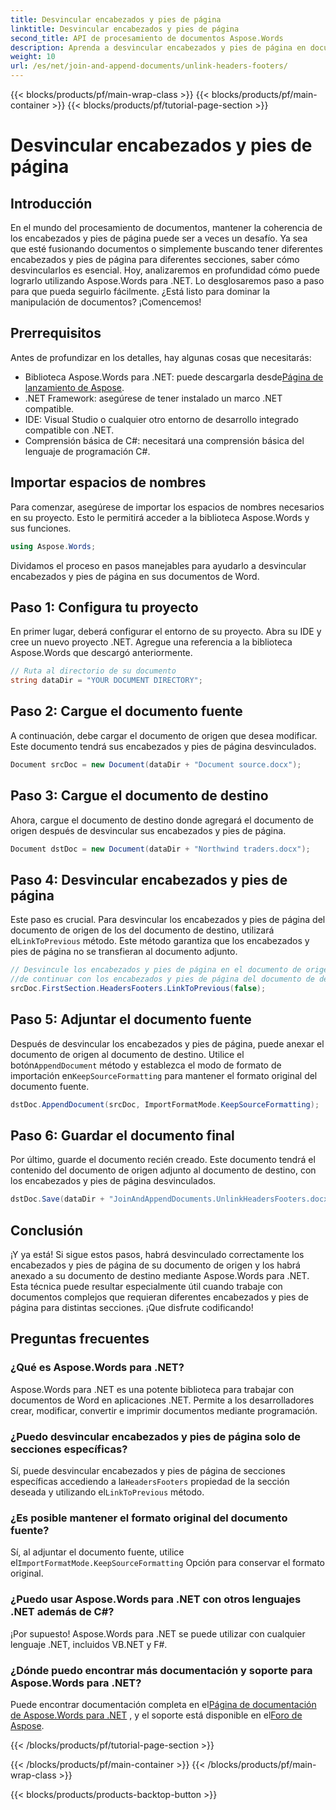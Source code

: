 ```yaml
---
title: Desvincular encabezados y pies de página
linktitle: Desvincular encabezados y pies de página
second_title: API de procesamiento de documentos Aspose.Words
description: Aprenda a desvincular encabezados y pies de página en documentos de Word con Aspose.Words para .NET. Siga nuestra guía detallada paso a paso para dominar la manipulación de documentos.
weight: 10
url: /es/net/join-and-append-documents/unlink-headers-footers/
---
```


{{< blocks/products/pf/main-wrap-class >}}
{{< blocks/products/pf/main-container >}}
{{< blocks/products/pf/tutorial-page-section >}}

# Desvincular encabezados y pies de página

## Introducción

En el mundo del procesamiento de documentos, mantener la coherencia de los encabezados y pies de página puede ser a veces un desafío. Ya sea que esté fusionando documentos o simplemente buscando tener diferentes encabezados y pies de página para diferentes secciones, saber cómo desvincularlos es esencial. Hoy, analizaremos en profundidad cómo puede lograrlo utilizando Aspose.Words para .NET. Lo desglosaremos paso a paso para que pueda seguirlo fácilmente. ¿Está listo para dominar la manipulación de documentos? ¡Comencemos!

## Prerrequisitos

Antes de profundizar en los detalles, hay algunas cosas que necesitarás:

-  Biblioteca Aspose.Words para .NET: puede descargarla desde[Página de lanzamiento de Aspose](https://releases.aspose.com/words/net/).
- .NET Framework: asegúrese de tener instalado un marco .NET compatible.
- IDE: Visual Studio o cualquier otro entorno de desarrollo integrado compatible con .NET.
- Comprensión básica de C#: necesitará una comprensión básica del lenguaje de programación C#.

## Importar espacios de nombres

Para comenzar, asegúrese de importar los espacios de nombres necesarios en su proyecto. Esto le permitirá acceder a la biblioteca Aspose.Words y sus funciones.

```csharp
using Aspose.Words;
```

Dividamos el proceso en pasos manejables para ayudarlo a desvincular encabezados y pies de página en sus documentos de Word.

## Paso 1: Configura tu proyecto

En primer lugar, deberá configurar el entorno de su proyecto. Abra su IDE y cree un nuevo proyecto .NET. Agregue una referencia a la biblioteca Aspose.Words que descargó anteriormente.

```csharp
// Ruta al directorio de su documento
string dataDir = "YOUR DOCUMENT DIRECTORY";
```

## Paso 2: Cargue el documento fuente

A continuación, debe cargar el documento de origen que desea modificar. Este documento tendrá sus encabezados y pies de página desvinculados.

```csharp
Document srcDoc = new Document(dataDir + "Document source.docx");
```

## Paso 3: Cargue el documento de destino

Ahora, cargue el documento de destino donde agregará el documento de origen después de desvincular sus encabezados y pies de página.

```csharp
Document dstDoc = new Document(dataDir + "Northwind traders.docx");
```

## Paso 4: Desvincular encabezados y pies de página

 Este paso es crucial. Para desvincular los encabezados y pies de página del documento de origen de los del documento de destino, utilizará el`LinkToPrevious` método. Este método garantiza que los encabezados y pies de página no se transfieran al documento adjunto.

```csharp
// Desvincule los encabezados y pies de página en el documento de origen para detener esto
//de continuar con los encabezados y pies de página del documento de destino.
srcDoc.FirstSection.HeadersFooters.LinkToPrevious(false);
```

## Paso 5: Adjuntar el documento fuente

 Después de desvincular los encabezados y pies de página, puede anexar el documento de origen al documento de destino. Utilice el botón`AppendDocument` método y establezca el modo de formato de importación en`KeepSourceFormatting` para mantener el formato original del documento fuente.

```csharp
dstDoc.AppendDocument(srcDoc, ImportFormatMode.KeepSourceFormatting);
```

## Paso 6: Guardar el documento final

Por último, guarde el documento recién creado. Este documento tendrá el contenido del documento de origen adjunto al documento de destino, con los encabezados y pies de página desvinculados.

```csharp
dstDoc.Save(dataDir + "JoinAndAppendDocuments.UnlinkHeadersFooters.docx");
```

## Conclusión

¡Y ya está! Si sigue estos pasos, habrá desvinculado correctamente los encabezados y pies de página de su documento de origen y los habrá anexado a su documento de destino mediante Aspose.Words para .NET. Esta técnica puede resultar especialmente útil cuando trabaje con documentos complejos que requieran diferentes encabezados y pies de página para distintas secciones. ¡Que disfrute codificando!

## Preguntas frecuentes

### ¿Qué es Aspose.Words para .NET?  
Aspose.Words para .NET es una potente biblioteca para trabajar con documentos de Word en aplicaciones .NET. Permite a los desarrolladores crear, modificar, convertir e imprimir documentos mediante programación.

### ¿Puedo desvincular encabezados y pies de página solo de secciones específicas?  
 Sí, puede desvincular encabezados y pies de página de secciones específicas accediendo a la`HeadersFooters` propiedad de la sección deseada y utilizando el`LinkToPrevious` método.

### ¿Es posible mantener el formato original del documento fuente?  
 Sí, al adjuntar el documento fuente, utilice el`ImportFormatMode.KeepSourceFormatting` Opción para conservar el formato original.

### ¿Puedo usar Aspose.Words para .NET con otros lenguajes .NET además de C#?  
¡Por supuesto! Aspose.Words para .NET se puede utilizar con cualquier lenguaje .NET, incluidos VB.NET y F#.

### ¿Dónde puedo encontrar más documentación y soporte para Aspose.Words para .NET?  
 Puede encontrar documentación completa en el[Página de documentación de Aspose.Words para .NET](https://reference.aspose.com/words/net/) , y el soporte está disponible en el[Foro de Aspose](https://forum.aspose.com/c/words/8).

{{< /blocks/products/pf/tutorial-page-section >}}

{{< /blocks/products/pf/main-container >}}
{{< /blocks/products/pf/main-wrap-class >}}

{{< blocks/products/products-backtop-button >}}
